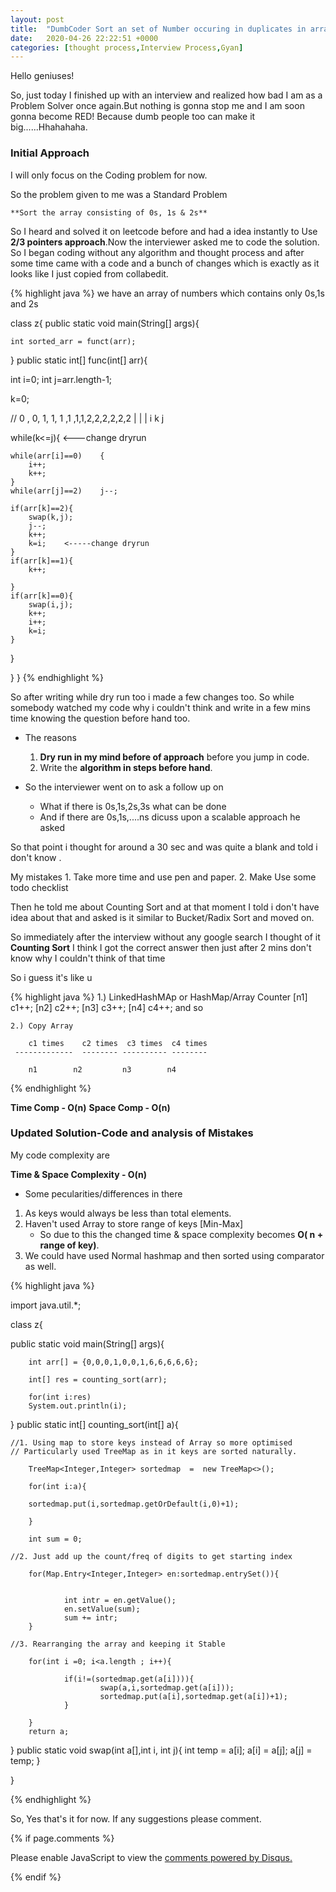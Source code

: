 ```yaml
---
layout: post
title:  "DumbCoder Sort an set of Number occuring in duplicates in array"
date:   2020-04-26 22:22:51 +0000
categories: [thought process,Interview Process,Gyan]  
---
```


Hello geniuses!

So, just today I finished up with an interview and realized how bad I am as a 
Problem Solver once again.But nothing is gonna stop me and I am soon gonna 
become RED!
Because dumb people too can make it big......Hhahahaha.

### Initial Approach

I will only focus on the Coding problem for now.

So the problem given to me was a Standard Problem 
	
	**Sort the array consisting of 0s, 1s & 2s** 

So I heard and solved it on leetcode before and had a idea instantly to Use 
**2/3 pointers approach**.Now the interviewer asked me to code the solution.
So I began coding without any algorithm and thought process and after some time
came with a code and a bunch of changes which is exactly as it looks like I 
just copied from collabedit.

{% highlight java %}
we have an array of numbers which contains only 0s,1s and 2s

class z{
public static void main(String[] args){

    int sorted_arr = funct(arr);
}
public static int[] func(int[] arr){

int i=0;
int j=arr.length-1;

k=0;

// 0 , 0, 1, 1, 1 ,1 ,1,1,2,2,2,2,2,2
          |           |     |
          i            k     j
                  
while(k<=j){	<---change  dryrun
    
    while(arr[i]==0)    {
        i++;
        k++;
    }
    while(arr[j]==2)    j--;
       
    if(arr[k]==2){
        swap(k,j);
        j--;
        k++;
        k=i;	<-----change dryrun
    }
    if(arr[k]==1){
        k++;
    
    }
    if(arr[k]==0){
        swap(i,j);
        k++;
        i++;
        k=i;
    }
  
}
  
}
}
{% endhighlight %} 


So after writing while dry run too i made a few changes too.
So while somebody watched my code why i couldn't think and write in a few mins
time knowing the question before hand too.

+ The reasons
	1. **Dry run in my mind before of approach** before you jump in code.
	2. Write the **algorithm in steps before hand**.
 

+ So the interviewer went on to ask a follow up on 
	- What if there is 0s,1s,2s,3s what can be done
	- And if there are 0s,1s,....ns dicuss upon a scalable approach he
           asked

So that point i thought for around a 30 sec and was quite a blank and told i 
don't know .

My mistakes 
	1. Take more time and use pen and paper.
	2. Make Use some todo checklist 

Then he told me about Counting Sort and at that moment I told i don't have idea
about that and asked is it similar to Bucket/Radix Sort and moved on.

So immediately after the interview without any google search I thought of it 
		**Counting Sort**
I think I got the correct answer then just after 2 mins don't know why I 
couldn't think of that time

So i guess it's like u 
	
{% highlight java %}
	1.)
	LinkedHashMAp
	 or
	HashMap/Array		Counter
	[n1]			  c1++;
	[n2]			  c2++;
	[n3]			  c3++;
	[n4]			  c4++; and so 	
	
	2.) Copy Array
	
	    c1 times    c2 times  c3 times  c4 times
	 -------------	-------- ---------- --------

		n1        n2         n3        n4
		
	 
{% endhighlight  %}		

**Time Comp - O(n)**
**Space Comp - O(n)**


### Updated Solution-Code and analysis of Mistakes


My code complexity are 

**Time & Space Complexity - O(n)**

+ Some pecularities/differences in there
1. As keys would always be less than total elements.
2. Haven't used Array to store range of keys [Min-Max]
	- So due to this the changed time & space complexity becomes **O( n + range of key)**.
3. We could have used Normal hashmap and then sorted using comparator as well.


 
{% highlight java %}

import java.util.*;

class z{

public static void main(String[] args){

        int arr[] = {0,0,0,1,0,0,1,6,6,6,6,6};

        int[] res = counting_sort(arr);

        for(int i:res)
        System.out.println(i);

}
public static int[] counting_sort(int[] a){
	
	//1. Using map to store keys instead of Array so more optimised 
	// Particularly used TreeMap as in it keys are sorted naturally.

        TreeMap<Integer,Integer> sortedmap  =  new TreeMap<>();

        for(int i:a){

        sortedmap.put(i,sortedmap.getOrDefault(i,0)+1);

        }

        int sum = 0;
	
	//2. Just add up the count/freq of digits to get starting index

        for(Map.Entry<Integer,Integer> en:sortedmap.entrySet()){


                int intr = en.getValue();
                en.setValue(sum);
                sum += intr;
        }
		
	//3. Rearranging the array and keeping it Stable 
	
        for(int i =0; i<a.length ; i++){

                if(i!=(sortedmap.get(a[i]))){
                        swap(a,i,sortedmap.get(a[i]));
                        sortedmap.put(a[i],sortedmap.get(a[i])+1);
                }

        }
        return a;
}
public static void swap(int a[],int i, int j){
        int temp = a[i];
        a[i] = a[j];
        a[j] = temp;
}

}

{% endhighlight %}

So, Yes that's it for now. 
If any suggestions please comment.

{% if page.comments %}
<div id="disqus_thread"></div>
<script>

/**
*  RECOMMENDED CONFIGURATION VARIABLES: EDIT AND UNCOMMENT THE SECTION BELOW TO INSERT DYNAMIC VALUES FROM YOUR PLATFORM OR CMS.
*  LEARN WHY DEFINING THESE VARIABLES IS IMPORTANT: https://disqus.com/admin/universalcode/#configuration-variables*/

var disqus_config = function () {
this.page.url = 'https://aj4ayushjain.github.io/opensource/gsoc/2019/09/05/GSOC-Experience.html;'  // Replace PAGE_URL with your page's canonical URL variable
this.page.identifier = 'https://aj4ayushjain.github.io/opensource/gsoc/2019/09/05/GSOC-Experience.html;' // Replace PAGE_IDENTIFIER with your page's unique identifier variable
};

(function() { // DON'T EDIT BELOW THIS LINE
var d = document, s = d.createElement('script');
s.src = 'https://aj4ayushjain-github-io.disqus.com/embed.js';
s.setAttribute('data-timestamp', +new Date());
(d.head || d.body).appendChild(s);
})();
</script>
<noscript>Please enable JavaScript to view the <a href="https://disqus.com/?ref_noscript">comments powered by Disqus.</a></noscript>
                            
{% endif %}

